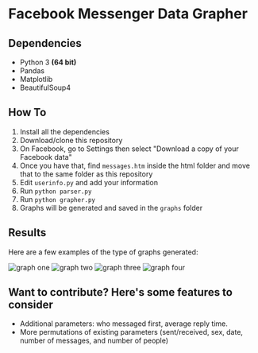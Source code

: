 # Facebook Messenger Data Grapher

## Dependencies
* Python 3 **(64 bit)**
* Pandas
* Matplotlib
* BeautifulSoup4

## How To
1. Install all the dependencies
2. Download/clone this repository
3. On Facebook, go to Settings then select "Download a copy of your Facebook data"
4. Once you have that, find `messages.htm` inside the html folder and move that to the same folder as this repository
5. Edit `userinfo.py` and add your information
6. Run `python parser.py`
7. Run `python grapher.py`
8. Graphs will be generated and saved in the `graphs` folder

## Results
Here are a few examples of the type of graphs generated:

![graph one](http://rohanp.xyz/images/cumulative3.png)
![graph two](http://rohanp.xyz/images/number_messaged_by_day3.png)
![graph three](http://rohanp.xyz/images/messaging_by_sex3.png)
![graph four](http://rohanp.xyz/images/total_sent_received3.png)

## Want to contribute? Here's some features to consider
* Additional parameters: who messaged first, average reply time.
* More permutations of existing parameters (sent/received, sex, date, number of messages, and number of people)
